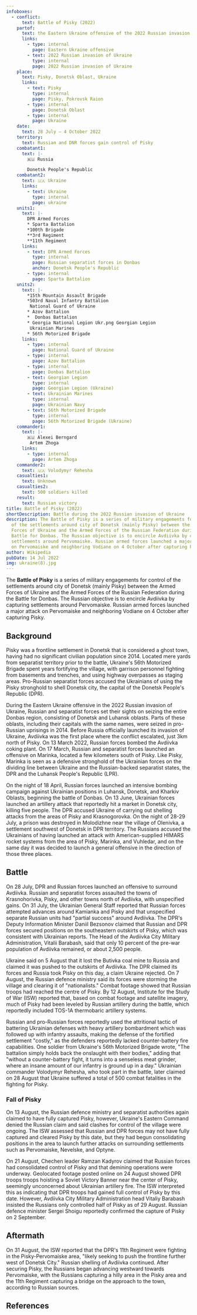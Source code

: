 ```yaml
---
infoboxes:
  - conflict:
      text: Battle of Pisky (2022)
    partof:
      text: the Eastern Ukraine offensive of the 2022 Russian invasion of Ukraine
      links:
        - type: internal
          page: Eastern Ukraine offensive
        - text: 2022 Russian invasion of Ukraine
          type: internal
          page: 2022 Russian invasion of Ukraine
    place:
      text: Pisky, Donetsk Oblast, Ukraine
      links:
        - text: Pisky
          type: internal
          page: Pisky, Pokrovsk Raion
        - type: internal
          page: Donetsk Oblast
        - type: internal
          page: Ukraine
    date:
      text: 28 July – 4 October 2022
    territory:
      text: Russian and DNR forces gain control of Pisky
    combatant1:
      text: |-
        🇷🇺 Russia

        Donetsk People's Republic
    combatant2:
      text: 🇺🇦 Ukraine
      links:
        - text: Ukraine
          type: internal
          page: ukraine
    units1:
      text: |-
        DPR Armed Forces
        * Sparta Battalion
        *100th Brigade
        **3rd Regiment
        **11th Regiment
      links:
        - text: DPR Armed Forces
          type: internal
          page: Russian separatist forces in Donbas
          anchor: Donetsk People's Republic
        - type: internal
          page: Sparta Battalion
    units2:
      text: |-
        *15th Mountain Assault Brigade
        *503rd Naval Infantry Battalion 
         National Guard of Ukraine
        * Azov Battalion
        *  Donbas Battalion
        * Georgia National Legion Ukr.png Georgian Legion
         Ukrainian Marines
        * 56th Motorized Brigade
      links:
        - type: internal
          page: National Guard of Ukraine
        - type: internal
          page: Azov Battalion
        - type: internal
          page: Donbas Battalion
        - text: Georgian Legion
          type: internal
          page: Georgian Legion (Ukraine)
        - text: Ukrainian Marines
          type: internal
          page: Ukrainian Navy
        - text: 56th Motorized Brigade
          type: internal
          page: 56th Motorized Brigade (Ukraine)
    commander1:
      text: |-
        🇷🇺 Alexei Berngard
         Artem Zhoga
      links:
        - type: internal
          page: Artem Zhoga
    commander2:
      text: 🇺🇦 Volodymyr Rehesha
    casualties1:
      text: Unknown
    casualties2:
      text: 500 soldiers killed
    result:
      text: Russian victory
title: Battle of Pisky (2022)
shortDescription: Battle during the 2022 Russian invasion of Ukraine
description: The Battle of Pisky is a series of military engagements for control
  of the settlements around city of Donetsk (mainly Pisky) between the Armed
  Forces of Ukraine and the Armed Forces of the Russian Federation during the
  Battle for Donbas. The Russian objective is to encircle Avdiivka by capturing
  settlements around Pervomaiske. Russian armed forces launched a major attack
  on Pervomaiske and neighboring Vodiane on 4 October after capturing Pisky.
author: Wikipedia
pubDate: 14 Jul 2022
img: ukraine(8).jpg
---
```


The **Battle of Pisky** is a series of military engagements for control of the settlements around city of Donetsk (mainly Pisky) between the Armed Forces of Ukraine and the Armed Forces of the Russian Federation during the Battle for Donbas. The Russian objective is to encircle Avdiivka by capturing settlements around Pervomaiske. Russian armed forces launched a major attack on Pervomaiske and neighboring Vodiane on 4 October after capturing Pisky.

## Background

Pisky was a frontline settlement in Donetsk that is considered a ghost town, having had no significant civilian population since 2014. Located mere yards from separatist territory prior to the battle, Ukraine's 56th Motorized Brigade spent years fortifying the village, with garrison personnel fighting from basements and trenches, and using highway overpasses as staging areas. Pro-Russian separatist forces accused the Ukrainians of using the Pisky stronghold to shell Donetsk city, the capital of the Donetsk People's Republic (DPR).

During the Eastern Ukraine offensive in the 2022 Russian invasion of Ukraine, Russian and separatist forces set their sights on seizing the entire Donbas region, consisting of Donetsk and Luhansk oblasts. Parts of these oblasts, including their capitals with the same names, were seized in pro-Russian uprisings in 2014. Before Russia officially launched its invasion of Ukraine, Avdiivka was the first place where the conflict escalated, just 3km north of Pisky. On 13 March 2022, Russian forces bombed the Avdiivka coking plant. On 17 March, Russian and separatist forces launched an offensive on Marinka, located a few kilometers south of Pisky. Like Pisky, Marinka is seen as a defensive stronghold of the Ukrainian forces on the dividing line between Ukraine and the Russian-backed separatist states, the DPR and the Luhansk People's Republic (LPR).

On the night of 18 April, Russian forces launched an intensive bombing campaign against Ukrainian positions in Luhansk, Donetsk, and Kharkiv Oblasts, beginning the battle of Donbas. On 13 June, Ukrainian forces launched an artillery attack that reportedly hit a market in Donetsk city, killing five people. The DPR accused Ukraine of carrying out shelling attacks from the areas of Pisky and Krasnogorovka. On the night of 28-29 July, a prison was destroyed in Molodizhne near the village of Olenivka, a settlement southwest of Donetsk in DPR territory. The Russians accused the Ukrainians of having launched an attack with American-supplied HIMARS rocket systems from the area of ​​Pisky, Marinka, and Vuhledar, and on the same day it was decided to launch a general offensive in the direction of those three places.

## Battle

On 28 July, DPR and Russian forces launched an offensive to surround Avdiivka. Russian and separatist forces assaulted the towns of Krasnohorivka, Pisky, and other towns north of Avdiivka, with unspecified gains. On 31 July, the Ukrainian General Staff reported that Russian forces attempted advances around Kamianka and Pisky and that unspecified separate Russian units had "partial success" around Avdiivka. The DPR's Deputy Information Minister Daniil Bezsonov claimed that Russian and DPR forces secured positions on the southeastern outskirts of Pisky, which was consistent with Ukrainian reports. The Head of the Avdiivka City Military Administration, Vitalii Barabash, said that only 10 percent of the pre-war population of Avdiivka remained, or about 2,500 people.

Ukraine said on 5 August that it lost the Butivka coal mine to Russia and claimed it was pushed to the outskirts of Avdiivka. The DPR claimed its forces and Russia took Pisky on this day, a claim Ukraine rejected. On 7 August, the Russian defence ministry said its forces were storming the village and clearing it of "nationalists." Combat footage showed that Russian troops had reached the centre of Pisky. By 12 August, Institute for the Study of War (ISW) reported that, based on combat footage and satellite imagery, much of Pisky had been leveled by Russian artillery during the battle, which reportedly included TOS-1A thermobaric artillery systems.

Russian and pro-Russian forces reportedly used the attritional tactic of battering Ukrainian defenses with heavy artillery bombardment which was followed up with infantry assaults, making the defense of the fortified settlement "costly," as the defenders reportedly lacked counter-battery fire capabilities. One soldier from Ukraine's 56th Motorized Brigade wrote, "The battalion simply holds back the onslaught with their bodies," adding that "without a counter-battery fight, it turns into a senseless meat grinder, where an insane amount of our infantry is ground up in a day." Ukrainian commander Volodymyr Rehesha, who took part in the battle, later claimed on 28 August that Ukraine suffered a total of 500 combat fatalities in the fighting for Pisky.

### Fall of Pisky

On 13 August, the Russian defence ministry and separatist authorities again claimed to have fully captured Pisky, however, Ukraine's Eastern Command denied the Russian claim and said clashes for control of the village were ongoing. The ISW assessed that Russian and DPR forces may not have fully captured and cleared Pisky by this date, but they had begun consolidating positions in the area to launch further attacks on surrounding settlements such as Pervomaiske, Nevelske, and Optyne.

On 21 August, Chechen leader Ramzan Kadyrov claimed that Russian forces had consolidated control of Pisky and that demining operations were underway. Geolocated footage posted online on 24 August showed DPR troops troops hoisting a Soviet Victory Banner near the center of Pisky, seemingly unconcerned about Ukrainian artillery fire. The ISW interpreted this as indicating that DPR troops had gained full control of Pisky by this date. However, Avdiivka City Military Administration head Vitaliy Barabash insisted the Russians only controlled half of Pisky as of 29 August. Russian defence minister Sergei Shoigu reportedly confirmed the capture of Pisky on 2 September.

## Aftermath

On 31 August, the ISW reported that the DPR's 11th Regiment were fighting in the Pisky-Pervomaiske area, "likely seeking to push the frontline further west of Donetsk City." Russian shelling of Avdiivka continued. After securing Pisky, the Russians began advancing westward towards Pervomaiske, with the Russians capturing a hilly area in the Pisky area and the 11th Regiment capturing a bridge on the approach to the town, according to Russian sources.

## References
